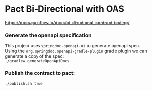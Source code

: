 # Pact Bi-Directional with OAS

https://docs.pactflow.io/docs/bi-directional-contract-testing/

### Generate the openapi specification
This project uses `springdoc-openapi-ui` to generate openapi spec.  
Using the `org.springdoc.openapi-gradle-plugin` gradle plugin we can generate a copy of the spec:  
```./gradlew generateOpenApiDocs```

### Publish the contract to pact:
```./publish.sh true```
